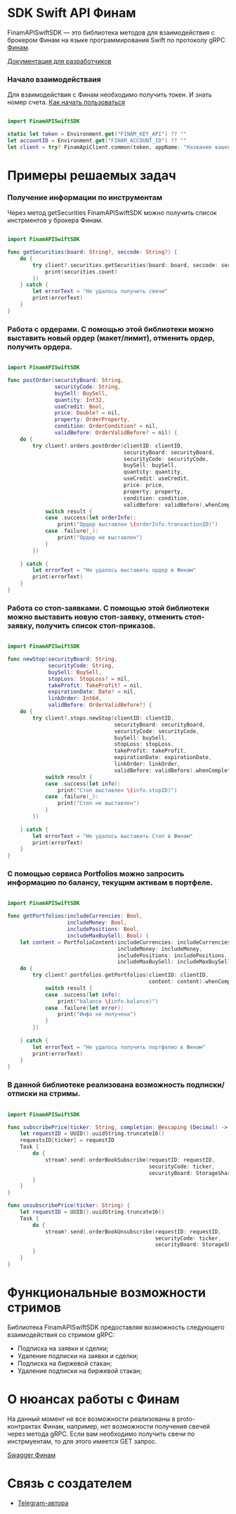 # SDK Swift API Финам

FinamAPISwiftSDK — это библиотека методов для взаимодействия с брокером Финам на языке программирования Swift по протоколу gRPC [Финам](https://www.finam.ru/).

[Документация для разработчиков](https://finamweb.github.io/trade-api-docs/)

### Начало взаимодействаия
Для взаимодействия с Финам необходимо получить токен. И знать номер счета.
[Как начать пользоваться](https://finamweb.github.io/trade-api-docs/getting-started) 

```swift

import FinamAPISwiftSDK

static let token = Environment.get("FINAM_KEY_API") ?? ""
let accountID = Environment.get("FINAM_ACCOUNT_ID") ?? ""
let client = try? FinamApiClient.common(token, appName: "Название вашего приложения")

```

# Примеры решаемых задач

### Получение информации по инструментам

Через метод getSecurities FinamAPISwiftSDK можно получить список инстрментов у брокера Финам. 

```swift

import FinamAPISwiftSDK

func getSecurities(board: String?, seccode: String?) {
    do {
        try client?.securities.getSecurities(board: board, seccode: seccode).whenSuccess({ securities in
            print(securities.count)
        })
    } catch {
        let errorText = "Не удалось получить свечи"
        print(errorText)
    }
}

```

### Работа с ордерами. С помощью этой библиотеки можно выставить новый ордер (макет/лимит), отменить ордер, получить ордера.

```swift

import FinamAPISwiftSDK

func postOrder(securityBoard: String,
               securityCode: String,
               buySell: BuySell,
               quantity: Int32,
               useCredit: Bool,
               price: Double? = nil,
               property: OrderProperty,
               condition: OrderCondition? = nil,
               validBefore: OrderValidBefore? = nil) {
    do {
        try client?.orders.postOrder(clientID: clientID,
                                     securityBoard: securityBoard,
                                     securityCode: securityCode,
                                     buySell: buySell,
                                     quantity: quantity,
                                     useCredit: useCredit,
                                     price: price,
                                     property: property,
                                     condition: condition,
                                     validBefore: validBefore).whenComplete({ result in
            switch result {
            case .success(let orderInfo):
                print("Ордер выставлен \(orderInfo.transactionID)")
            case .failure(_):
                print("Ордер не выставлен")
            }
        })
        
    } catch {
        let errorText = "Не удалось выставить ордер в Финам"
        print(errorText)
    }
}

```

### Работа со стоп-заявками. С помощью этой библиотеки можно выставить новую стоп-заявку, отменить стоп-заявку, получить список стоп-приказов.

```swift

import FinamAPISwiftSDK

func newStop(securityBoard: String,
             securityCode: String,
             buySell: BuySell,
             stopLoss: StopLoss? = nil,
             takeProfit: TakeProfit? = nil,
             expirationDate: Date? = nil,
             linkOrder: Int64,
             validBefore: OrderValidBefore?) {
    do {
        try client?.stops.newStop(clientID: clientID,
                                  securityBoard: securityBoard,
                                  securityCode: securityCode,
                                  buySell: buySell,
                                  stopLoss: stopLoss,
                                  takeProfit: takeProfit,
                                  expirationDate: expirationDate,
                                  linkOrder: linkOrder,
                                  validBefore: validBefore).whenComplete({ result in
            switch result {
            case .success(let info):
                print("Стоп выставлен \(info.stopID)")
            case .failure(_):
                print("Стоп не выставлен")
            }
        })
        
    } catch {
        let errorText = "Не удалось выставить Стоп в Финам"
        print(errorText)
    }
}

```

### С помощью сервиса Portfolios можно запросить информацию по балансу, текущим активам в портфеле.

```swift

import FinamAPISwiftSDK

func getPortfolios(includeCurrencies: Bool,
                   includeMoney: Bool,
                   includePositions: Bool,
                   includeMaxBuySell: Bool) {
    let content = PortfolioContent(includeCurrencies: includeCurrencies,
                                   includeMoney: includeMoney,
                                   includePositions: includePositions,
                                   includeMaxBuySell: includeMaxBuySell)
    do {
        try client?.portfolios.getPortfolios(clientID: clientID,
                                             content: content).whenComplete({ result in
            switch result {
            case .success(let info):
                print("balance \(info.balance)")
            case .failure(let error):
                print("Инфо не получена")
            }
        })
        
    } catch {
        let errorText = "Не удалось получить портфолио в Финам"
        print(errorText)
    }
}

```

### В данной библиотеке реализована возможность подписки/отписки на стримы.

```swift

import FinamAPISwiftSDK

func subscribePrice(ticker: String, completion: @escaping (Decimal) -> Void) {
    let requestID = UUID().uuidString.truncate16()
    requestsID[ticker] = requestID
    Task {
        do {
            stream?.send(.orderBookSubscribe(requestID: requestID,
                                             securityCode: ticker,
                                             securityBoard: StorageSharesInfo.shared.getBoard(ticker: ticker)))
        }
    }
}

func unsubscribePrice(ticker: String) {
    let requestID = UUID().uuidString.truncate16()
    Task {
        do {
            stream?.send(.orderBookUnsubscribe(requestID: requestID,
                                               securityCode: ticker,
                                               securityBoard: StorageSharesInfo.shared.getBoard(ticker: ticker)))
        }
    }
}

```

# Функциональные возможности стримов
Библиотека FinamAPISwiftSDK предоставляя возможность следующего взаимодействия со стримом gRPC:
* Подписка на заявки и сделки;
* Удаление подписки на заявки и сделки;
* Подписка на биржевой стакан;
* Удаление подписки на биржевой стакан;

# О нюансах работы с Финам
На данный момент не все возможности реализованы в proto-контрактах Финам, например, нет возможности получения свечей через метода gRPC. 
Если вам необходимо получить свечи по инстрмуентам, то для этого имеется GET запрос.

[Swagger Финам](https://trade-api.finam.ru/swagger/index.html)

# Связь с создателем

* [Telegram-автора](https://t.me/vrshvr)
